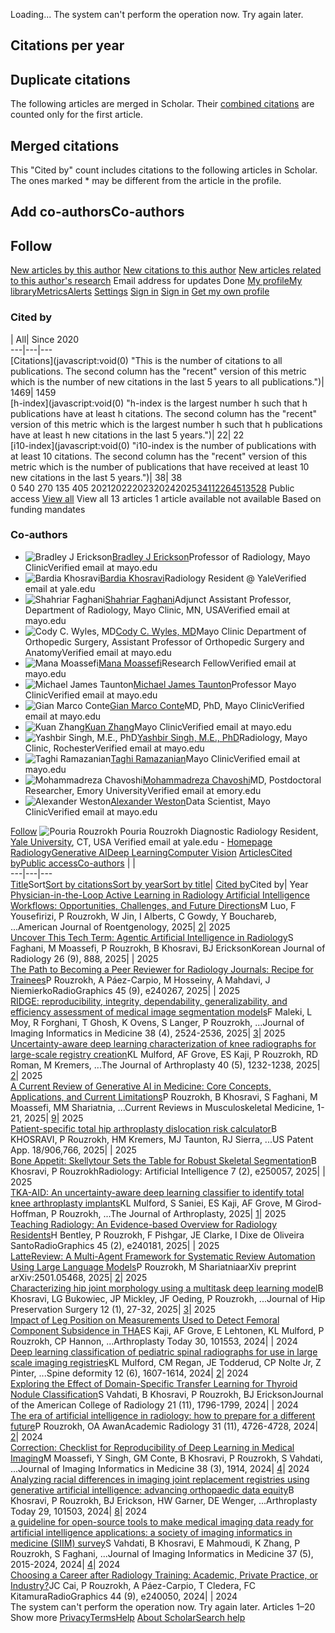 Loading...
The system can't perform the operation now. Try again later.
[](javascript:void\(0\))
## Citations per year
[](javascript:void\(0\))
## Duplicate citations
The following articles are merged in Scholar. Their [combined citations](javascript:void\(0\)) are counted only for the first article.
[](javascript:void\(0\))
## Merged citations
This "Cited by" count includes citations to the following articles in Scholar. The ones marked * may be different from the article in the profile.
[](javascript:void\(0\))
## Add co-authorsCo-authors[](javascript:void\(0\))
[](javascript:void\(0\))
[](javascript:void\(0\))
## Follow
[New articles by this author](javascript:void\(0\))
[New citations to this author](javascript:void\(0\))
[New articles related to this author's research](javascript:void\(0\))
Email address for updates
Done
[](javascript:void\(0\))[](https://scholar.google.com/schhp?hl=en)
[My profile](https://scholar.google.com/citations?hl=en)[My library](https://scholar.google.com/scholar?scilib=1&hl=en)[Metrics](https://scholar.google.com/citations?view_op=metrics_intro&hl=en)[Alerts](https://scholar.google.com/scholar_alerts?view_op=list_alerts&hl=en)
[Settings](https://scholar.google.com/scholar_settings?hl=en)
[Sign in](https://accounts.google.com/Login?hl=en&continue=https://scholar.google.com/schhp%3Fhl%3Den)
[](javascript:void\(0\))[](https://scholar.google.com/schhp?hl=en)[](javascript:void\(0\))
[Sign in](https://accounts.google.com/Login?hl=en&continue=https://scholar.google.com/schhp%3Fhl%3Den)
[](javascript:void\(0\))
[Get my own profile](https://scholar.google.com/citations?hl=en)
### Cited by
| All| Since 2020  
---|---|---  
[Citations](javascript:void\(0\) "This is the number of citations to all publications. The second column has the "recent" version of this metric which is the number of new citations in the last 5 years to all publications.")| 1469| 1459  
[h-index](javascript:void\(0\) "h-index is the largest number h such that h publications have at least h citations. The second column has the "recent" version of this metric which is the largest number h such that h publications have at least h new citations in the last 5 years.")| 22| 22  
[i10-index](javascript:void\(0\) "i10-index is the number of publications with at least 10 citations. The second column has the "recent" version of this metric which is the number of publications that have received at least 10 new citations in the last 5 years.")| 38| 38  
0
540
270
135
405
20212022202320242025[34](javascript:void\(0\))[112](javascript:void\(0\))[264](javascript:void\(0\))[513](javascript:void\(0\))[528](javascript:void\(0\))
Public access
[View all](https://scholar.google.com/citations?view_op=list_mandates&hl=en&user=Ksv9I0sAAAAJ)
View all
13 articles
1 article
available
not available
Based on funding mandates
### Co-authors
  * ![Bradley J Erickson](https://scholar.googleusercontent.com/citations?view_op=small_photo&user=28JnjFEAAAAJ&citpid=1)[Bradley J Erickson](https://scholar.google.com/citations?user=28JnjFEAAAAJ&hl=en)Professor of Radiology, Mayo ClinicVerified email at mayo.edu
  * ![Bardia Khosravi](https://scholar.googleusercontent.com/citations?view_op=small_photo&user=cSPQpGQAAAAJ&citpid=6)[Bardia Khosravi](https://scholar.google.com/citations?user=cSPQpGQAAAAJ&hl=en)Radiology Resident @ YaleVerified email at yale.edu
  * ![Shahriar Faghani](https://scholar.googleusercontent.com/citations?view_op=small_photo&user=6HV5eJAAAAAJ&citpid=7)[Shahriar Faghani](https://scholar.google.com/citations?user=6HV5eJAAAAAJ&hl=en)Adjunct Assistant Professor, Department of Radiology, Mayo Clinic, MN, USAVerified email at mayo.edu
  * ![Cody C. Wyles, MD](https://scholar.googleusercontent.com/citations?view_op=small_photo&user=HWnRTogAAAAJ&citpid=1)[Cody C. Wyles, MD](https://scholar.google.com/citations?user=HWnRTogAAAAJ&hl=en)Mayo Clinic Department of Orthopedic Surgery, Assistant Professor of Orthopedic Surgery and AnatomyVerified email at mayo.edu
  * ![Mana Moassefi](https://scholar.googleusercontent.com/citations?view_op=small_photo&user=JunFf6YAAAAJ&citpid=18)[Mana Moassefi](https://scholar.google.com/citations?user=JunFf6YAAAAJ&hl=en)Research FellowVerified email at mayo.edu
  * ![Michael James Taunton](https://scholar.googleusercontent.com/citations?view_op=small_photo&user=Te0rilEAAAAJ&citpid=2)[Michael James Taunton](https://scholar.google.com/citations?user=Te0rilEAAAAJ&hl=en)Professor Mayo ClinicVerified email at mayo.edu
  * ![Gian Marco Conte](https://scholar.googleusercontent.com/citations?view_op=small_photo&user=rx5rPzQAAAAJ&citpid=6)[Gian Marco Conte](https://scholar.google.com/citations?user=rx5rPzQAAAAJ&hl=en)MD, PhD, Mayo ClinicVerified email at mayo.edu
  * ![Kuan Zhang](https://scholar.googleusercontent.com/citations?view_op=small_photo&user=ncpFzkYAAAAJ&citpid=11)[Kuan Zhang](https://scholar.google.com/citations?user=ncpFzkYAAAAJ&hl=en)Mayo ClinicVerified email at mayo.edu
  * ![Yashbir Singh, M.E., PhD](https://scholar.googleusercontent.com/citations?view_op=small_photo&user=IWY39LgAAAAJ&citpid=11)[Yashbir Singh, M.E., PhD](https://scholar.google.com/citations?user=IWY39LgAAAAJ&hl=en)Radiology, Mayo Clinic, RochesterVerified email at mayo.edu
  * ![Taghi Ramazanian](https://scholar.googleusercontent.com/citations?view_op=small_photo&user=80VDOsoAAAAJ&citpid=1)[Taghi Ramazanian](https://scholar.google.com/citations?user=80VDOsoAAAAJ&hl=en)Mayo ClinicVerified email at mayo.edu
  * ![Mohammadreza Chavoshi](https://scholar.googleusercontent.com/citations?view_op=small_photo&user=iSBWHPwAAAAJ&citpid=3)[Mohammadreza Chavoshi](https://scholar.google.com/citations?user=iSBWHPwAAAAJ&hl=en)MD, Postdoctoral Researcher, Emory UniversityVerified email at emory.edu
  * ![Alexander Weston](https://scholar.googleusercontent.com/citations?view_op=small_photo&user=SNNSxsoAAAAJ&citpid=3)[Alexander Weston](https://scholar.google.com/citations?user=SNNSxsoAAAAJ&hl=en)Data Scientist, Mayo ClinicVerified email at mayo.edu


[Follow](javascript:void\(0\))
![Pouria Rouzrokh](https://scholar.googleusercontent.com/citations?view_op=view_photo&user=Ksv9I0sAAAAJ&citpid=6)
Pouria Rouzrokh
Diagnostic Radiology Resident, [Yale University](https://scholar.google.com/citations?view_op=view_org&hl=en&org=3534443088967806588), CT, USA
Verified email at yale.edu - [Homepage](https://pouriarouzrokh.com/)
[Radiology](https://scholar.google.com/citations?view_op=search_authors&hl=en&mauthors=label:radiology)[Generative AI](https://scholar.google.com/citations?view_op=search_authors&hl=en&mauthors=label:generative_ai)[Deep Learning](https://scholar.google.com/citations?view_op=search_authors&hl=en&mauthors=label:deep_learning)[Computer Vision](https://scholar.google.com/citations?view_op=search_authors&hl=en&mauthors=label:computer_vision)
[Articles](javascript:void\(0\))[Cited by](javascript:void\(0\))[Public access](javascript:void\(0\))[Co-authors](javascript:void\(0\))
| |   
---|---|---  
[Title](https://scholar.google.com/citations?hl=en&user=Ksv9I0sAAAAJ&view_op=list_works&sortby=title)Sort[Sort by citations](https://scholar.google.com/citations?hl=en&user=Ksv9I0sAAAAJ&view_op=list_works)[Sort by year](https://scholar.google.com/citations?hl=en&user=Ksv9I0sAAAAJ&view_op=list_works&sortby=pubdate)[Sort by title](https://scholar.google.com/citations?hl=en&user=Ksv9I0sAAAAJ&view_op=list_works&sortby=title)| [Cited by](https://scholar.google.com/citations?hl=en&user=Ksv9I0sAAAAJ&view_op=list_works)Cited by| Year  
[Physician-in-the-Loop Active Learning in Radiology Artificial Intelligence Workflows: Opportunities, Challenges, and Future Directions](https://scholar.google.com/citations?view_op=view_citation&hl=en&user=Ksv9I0sAAAAJ&sortby=pubdate&citation_for_view=Ksv9I0sAAAAJ:M05iB0D1s5AC)M Luo, F Yousefirizi, P Rouzrokh, W Jin, I Alberts, C Gowdy, Y Bouchareb, ...American Journal of Roentgenology, 2025| [2](https://scholar.google.com/scholar?oi=bibs&hl=en&cites=13183421107383963536)| 2025  
[Uncover This Tech Term: Agentic Artificial Intelligence in Radiology](https://scholar.google.com/citations?view_op=view_citation&hl=en&user=Ksv9I0sAAAAJ&sortby=pubdate&citation_for_view=Ksv9I0sAAAAJ:ldfaerwXgEUC)S Faghani, M Moassefi, P Rouzrokh, B Khosravi, BJ EricksonKorean Journal of Radiology 26 (9), 888, 2025| | 2025  
[The Path to Becoming a Peer Reviewer for Radiology Journals: Recipe for Trainees](https://scholar.google.com/citations?view_op=view_citation&hl=en&user=Ksv9I0sAAAAJ&sortby=pubdate&citation_for_view=Ksv9I0sAAAAJ:2P1L_qKh6hAC)P Rouzrokh, A Páez-Carpio, M Hosseiny, A Mahdavi, J NiemierkoRadioGraphics 45 (9), e240267, 2025| | 2025  
[RIDGE: reproducibility, integrity, dependability, generalizability, and efficiency assessment of medical image segmentation models](https://scholar.google.com/citations?view_op=view_citation&hl=en&user=Ksv9I0sAAAAJ&sortby=pubdate&citation_for_view=Ksv9I0sAAAAJ:TQgYirikUcIC)F Maleki, L Moy, R Forghani, T Ghosh, K Ovens, S Langer, P Rouzrokh, ...Journal of Imaging Informatics in Medicine 38 (4), 2524-2536, 2025| [3](https://scholar.google.com/scholar?oi=bibs&hl=en&cites=10558135022473481185)| 2025  
[Uncertainty-aware deep learning characterization of knee radiographs for large-scale registry creation](https://scholar.google.com/citations?view_op=view_citation&hl=en&user=Ksv9I0sAAAAJ&sortby=pubdate&citation_for_view=Ksv9I0sAAAAJ:YFjsv_pBGBYC)KL Mulford, AF Grove, ES Kaji, P Rouzrokh, RD Roman, M Kremers, ...The Journal of Arthroplasty 40 (5), 1232-1238, 2025| [2](https://scholar.google.com/scholar?oi=bibs&hl=en&cites=12597538801388310011)| 2025  
[A Current Review of Generative AI in Medicine: Core Concepts, Applications, and Current Limitations](https://scholar.google.com/citations?view_op=view_citation&hl=en&user=Ksv9I0sAAAAJ&sortby=pubdate&citation_for_view=Ksv9I0sAAAAJ:lSLTfruPkqcC)P Rouzrokh, B Khosravi, S Faghani, M Moassefi, MM Shariatnia, ...Current Reviews in Musculoskeletal Medicine, 1-21, 2025| [9](https://scholar.google.com/scholar?oi=bibs&hl=en&cites=6392820774113843968)| 2025  
[Patient-specific total hip arthroplasty dislocation risk calculator](https://scholar.google.com/citations?view_op=view_citation&hl=en&user=Ksv9I0sAAAAJ&sortby=pubdate&citation_for_view=Ksv9I0sAAAAJ:vV6vV6tmYwMC)B KHOSRAVI, P Rouzrokh, HM Kremers, MJ Taunton, RJ Sierra, ...US Patent App. 18/906,766, 2025| | 2025  
[Bone Appetit: Skellytour Sets the Table for Robust Skeletal Segmentation](https://scholar.google.com/citations?view_op=view_citation&hl=en&user=Ksv9I0sAAAAJ&sortby=pubdate&citation_for_view=Ksv9I0sAAAAJ:J_g5lzvAfSwC)B Khosravi, P RouzrokhRadiology: Artificial Intelligence 7 (2), e250057, 2025| | 2025  
[TKA-AID: An uncertainty-aware deep learning classifier to identify total knee arthroplasty implants](https://scholar.google.com/citations?view_op=view_citation&hl=en&user=Ksv9I0sAAAAJ&sortby=pubdate&citation_for_view=Ksv9I0sAAAAJ:RGFaLdJalmkC)KL Mulford, S Saniei, ES Kaji, AF Grove, M Girod-Hoffman, P Rouzrokh, ...The Journal of Arthroplasty, 2025| [1](https://scholar.google.com/scholar?oi=bibs&hl=en&cites=11185357652674939857)| 2025  
[Teaching Radiology: An Evidence-based Overview for Radiology Residents](https://scholar.google.com/citations?view_op=view_citation&hl=en&user=Ksv9I0sAAAAJ&sortby=pubdate&citation_for_view=Ksv9I0sAAAAJ:ns9cj8rnVeAC)H Bentley, P Rouzrokh, F Pishgar, JE Clarke, I Dixe de Oliveira SantoRadioGraphics 45 (2), e240181, 2025| | 2025  
[LatteReview: A Multi-Agent Framework for Systematic Review Automation Using Large Language Models](https://scholar.google.com/citations?view_op=view_citation&hl=en&user=Ksv9I0sAAAAJ&sortby=pubdate&citation_for_view=Ksv9I0sAAAAJ:O3NaXMp0MMsC)P Rouzrokh, M ShariatniaarXiv preprint arXiv:2501.05468, 2025| [2](https://scholar.google.com/scholar?oi=bibs&hl=en&cites=12261592689909446687)| 2025  
[Characterizing hip joint morphology using a multitask deep learning model](https://scholar.google.com/citations?view_op=view_citation&hl=en&user=Ksv9I0sAAAAJ&sortby=pubdate&citation_for_view=Ksv9I0sAAAAJ:GnPB-g6toBAC)B Khosravi, LG Bukowiec, JP Mickley, JF Oeding, P Rouzrokh, ...Journal of Hip Preservation Surgery 12 (1), 27-32, 2025| [3](https://scholar.google.com/scholar?oi=bibs&hl=en&cites=4284006922795052211)| 2025  
[Impact of Leg Position on Measurements Used to Detect Femoral Component Subsidence in THA](https://scholar.google.com/citations?view_op=view_citation&hl=en&user=Ksv9I0sAAAAJ&sortby=pubdate&citation_for_view=Ksv9I0sAAAAJ:BqipwSGYUEgC)ES Kaji, AF Grove, E Lehtonen, KL Mulford, P Rouzrokh, CP Hannon, ...Arthroplasty Today 30, 101553, 2024| | 2024  
[Deep learning classification of pediatric spinal radiographs for use in large scale imaging registries](https://scholar.google.com/citations?view_op=view_citation&hl=en&user=Ksv9I0sAAAAJ&sortby=pubdate&citation_for_view=Ksv9I0sAAAAJ:M3NEmzRMIkIC)KL Mulford, CM Regan, JE Todderud, CP Nolte Jr, Z Pinter, ...Spine deformity 12 (6), 1607-1614, 2024| [2](https://scholar.google.com/scholar?oi=bibs&hl=en&cites=11980794827791188097)| 2024  
[Exploring the Effect of Domain-Specific Transfer Learning for Thyroid Nodule Classification](https://scholar.google.com/citations?view_op=view_citation&hl=en&user=Ksv9I0sAAAAJ&sortby=pubdate&citation_for_view=Ksv9I0sAAAAJ:isC4tDSrTZIC)S Vahdati, B Khosravi, P Rouzrokh, BJ EricksonJournal of the American College of Radiology 21 (11), 1796-1799, 2024| | 2024  
[The era of artificial intelligence in radiology: how to prepare for a different future](https://scholar.google.com/citations?view_op=view_citation&hl=en&user=Ksv9I0sAAAAJ&sortby=pubdate&citation_for_view=Ksv9I0sAAAAJ:R3hNpaxXUhUC)P Rouzrokh, OA AwanAcademic Radiology 31 (11), 4726-4728, 2024| [2](https://scholar.google.com/scholar?oi=bibs&hl=en&cites=535417274088152009)| 2024  
[Correction: Checklist for Reproducibility of Deep Learning in Medical Imaging](https://scholar.google.com/citations?view_op=view_citation&hl=en&user=Ksv9I0sAAAAJ&sortby=pubdate&citation_for_view=Ksv9I0sAAAAJ:35N4QoGY0k4C)M Moassefi, Y Singh, GM Conte, B Khosravi, P Rouzrokh, S Vahdati, ...Journal of Imaging Informatics in Medicine 38 (3), 1914, 2024| [4](https://scholar.google.com/scholar?oi=bibs&hl=en&cites=2519221658588185676)| 2024  
[Analyzing racial differences in imaging joint replacement registries using generative artificial intelligence: advancing orthopaedic data equity](https://scholar.google.com/citations?view_op=view_citation&hl=en&user=Ksv9I0sAAAAJ&sortby=pubdate&citation_for_view=Ksv9I0sAAAAJ:NMxIlDl6LWMC)B Khosravi, P Rouzrokh, BJ Erickson, HW Garner, DE Wenger, ...Arthroplasty Today 29, 101503, 2024| [8](https://scholar.google.com/scholar?oi=bibs&hl=en&cites=754197349097500581)| 2024  
[a guideline for open-source tools to make medical imaging data ready for artificial intelligence applications: a society of imaging informatics in medicine (SIIM) survey](https://scholar.google.com/citations?view_op=view_citation&hl=en&user=Ksv9I0sAAAAJ&sortby=pubdate&citation_for_view=Ksv9I0sAAAAJ:RHpTSmoSYBkC)S Vahdati, B Khosravi, E Mahmoudi, K Zhang, P Rouzrokh, S Faghani, ...Journal of Imaging Informatics in Medicine 37 (5), 2015-2024, 2024| [4](https://scholar.google.com/scholar?oi=bibs&hl=en&cites=8779592273542991039)| 2024  
[Choosing a Career after Radiology Training: Academic, Private Practice, or Industry?](https://scholar.google.com/citations?view_op=view_citation&hl=en&user=Ksv9I0sAAAAJ&sortby=pubdate&citation_for_view=Ksv9I0sAAAAJ:hMod-77fHWUC)JC Cai, P Rouzrokh, A Páez-Carpio, T Cledera, FC KitamuraRadioGraphics 44 (9), e240050, 2024| | 2024  
The system can't perform the operation now. Try again later.
Articles 1–20
Show more
[Privacy](https://www.google.com/intl/en/policies/privacy/)[Terms](https://www.google.com/intl/en/policies/terms/)[Help](javascript:void\(0\))
[About Scholar](https://scholar.google.com/intl/en/scholar/about.html)[Search help](https://support.google.com/websearch?p=scholar_dsa&hl=en)
